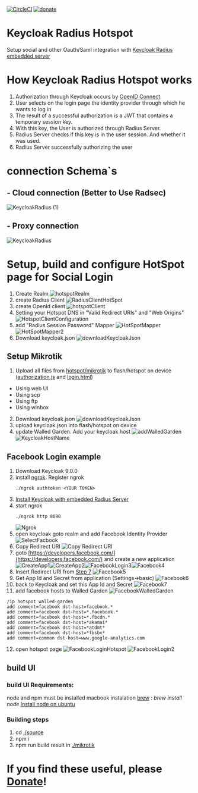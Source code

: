 [![CircleCI](https://circleci.com/gh/vzakharchenko/mikrotik-hotspot-oauth.svg?style=svg)](https://circleci.com/gh/vzakharchenko/mikrotik-hotspot-oauth)
[![donate](https://www.paypalobjects.com/en_US/i/btn/btn_donateCC_LG.gif)](https://secure.wayforpay.com/button/be27056b0a2b4)

# Keycloak Radius Hotspot
Setup social and other Oauth/Saml integration with [Keycloak Radius embedded server](https://github.com/vzakharchenko/keycloak-radius-plugin/releases)
# How Keycloak Radius Hotspot works
1. Authorization through Keycloak occurs by [OpenID Connect](https://www.keycloak.org/docs/latest/securing_apps/#openid-connect-2).
2. User selects on the login page the identity provider through which he wants to log in
3. The result of a successful authorization is a JWT that contains a temporary session key.
4. With this key, the User is authorized through Radius Server.
5. Radius Server checks if this key is in the user session. And whether it was used.
6. Radius Server successfully authorizing the user

# connection Schema`s

## - Cloud connection (Better to Use Radsec)
![KeycloakRadius (1)](../docs/KeycloakRadius.png)


## - Proxy connection
![KeycloakRadius](../docs/KeycloakRadius2.png)

# Setup, build and configure  HotSpot page for Social Login

1. Create Realm ![hotspotRealm](../docs/hotspotRealm.png)
2. create Radius Client ![RadiusClientHotSpot](../docs/RadiusClientHotSpot.png)
3. create OpenId client ![hotspotClient](../docs/hotspotClient.png)
4. Setting your Hotspot DNS in "Valid Redirect URIs" and "Web Origins" ![HotspotClientConfiguration](../docs/HotspotClientConfiguration.png)
5. add "Radius Session Password" Mapper ![HotSpotMapper](../docs/HotSpotMapper.png) ![HotSpotMapper2](../docs/HotSpotMapper2_1.png)
6. Download keycloak.json ![downloadKeycloakJson](../docs/downloadKeycloakJson.png)

##  Setup Mikrotik
1. Upload all files from [hotspot/mikrotik](mikrotik) to flash/hotspot on device ([authorization.js](mikrotik/authorization.js) and [login.html](mikrotik/login.html))
-  Using web UI
-  Using scp
- Using ftp
- Using winbox
2. Download keycloak.json ![downloadKeycloakJson](../docs/downloadKeycloakJson.png)
3. upload keycloak.json into flash/hotspot on device
4. update Walled Garden. Add your keycloak host ![addWalledGarden](../docs/addWalledGarden.png) ![KeycloakHostName](../docs/KeycloakHostName.png)

## Facebook Login example
1.  Download Keycloak 9.0.0
2.  install [ngrok](https://ngrok.com/). Register ngrok  <pre><code>./ngrok authtoken \<YOUR TOKEN\></pre></code>
3.  [Install Keycloak with embedded Radius Server](https://github.com/vzakharchenko/keycloak-radius-plugin#release-setup)
4. start ngrok <pre><code>./ngrok http 8090</pre></code>![Ngrok](../docs/Ngrok.png)
5. open keycloak goto realm and add Facebook Identity Provider ![SelectFacbook](../docs/SelectFacbook.png)
6. Copy Redirect URI ![Copy Redirect URI](../docs/Copy%20Redirect%20URI.png)
7. goto [https://developers.facebook.com/](https://developers.facebook.com/) and create a new application ![CreateApp1](../docs/CreateApp1.png)![CreateApp2](../docs/CreateApp2.png)![FacebookLogin3](../docs/FacebookLogin3.png)![Facebook4](../docs/Facebook4.png)
8. Insert Redirect URI from [Step 7](#L43) ![Facebook5](../docs/Facebook5.png)
9. Get App Id and Secret from application (Settings->basic) ![Facebook6](../docs/Facebook6.png)
10. back to Keycloak and set this App Id and Secret ![Facebook7](../docs/Facebook7.png)
11. add facebook hosts to Walled Garden ![FacebookWalledGarden](../docs/FacebookWalledGarden.png)
<pre><code>/ip hotspot walled-garden
add comment=facebook dst-host=facebook.*
add comment=facebook dst-host=*.facebook.*
add comment=facebook dst-host=*.fbcdn.*
add comment=facebook dst-host=*akamai*
add comment=facebook dst-host=*atdmt*
add comment=facebook dst-host=*fbsbx*
add comment=common dst-host=www.google-analytics.com
</pre></code>

12. open hotspot page ![FacebookLoginHotspot](../docs/FacebookLoginHotspot.png) ![FacebookLogin2](../docs/FacebookLogin2.png)



## build UI

### build UI Requirements:
node and npm must be installed
macbook instalation [brew](https://brew.sh/) : *brew install node*
[Install node on ubuntu ](https://linuxize.com/post/how-to-install-node-js-on-ubuntu-18.04/)

### Building steps
1. cd [./source](source)
2. npm i
3. npm run build
result in [./mikrotik](mikrotik)  

# If you find these useful, please [Donate](https://secure.wayforpay.com/button/be27056b0a2b4)!
